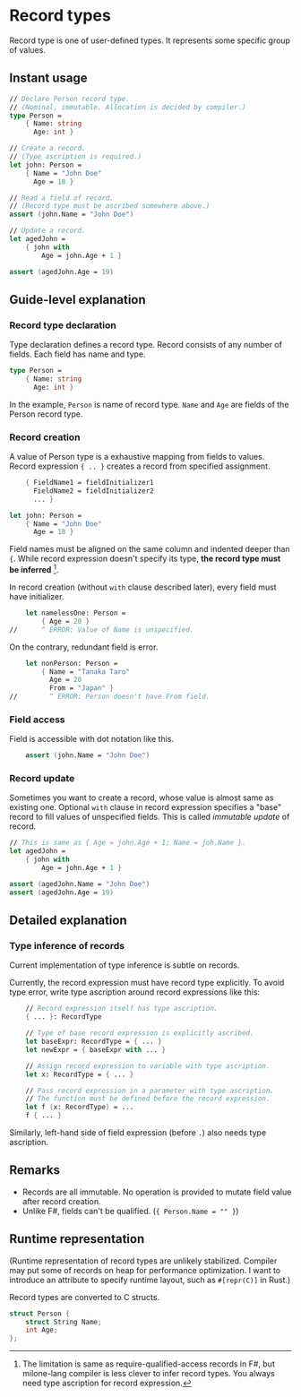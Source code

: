 # Record types

Record type is one of user-defined types. It represents some specific group of values.

## Instant usage

```fsharp
// Declare Person record type.
// (Nominal, immutable. Allocation is decided by compiler.)
type Person =
    { Name: string
      Age: int }

// Create a record.
// (Type ascription is required.)
let john: Person =
    { Name = "John Doe"
      Age = 18 }

// Read a field of record.
// (Record type must be ascribed somewhere above.)
assert (john.Name = "John Doe")

// Update a record.
let agedJohn =
    { john with
        Age = john.Age + 1 }

assert (agedJohn.Age = 19)
```

## Guide-level explanation

### Record type declaration

Type declaration defines a record type. Record consists of any number of fields. Each field has name and type.

```fsharp
type Person =
    { Name: string
      Age: int }
```

In the example, `Person` is name of record type. `Name` and `Age` are fields of the Person record type.

### Record creation

A value of Person type is a exhaustive mapping from fields to values. Record expression `{ .. }` creates a record from specified assignment.

```fsharp
    { FieldName1 = fieldInitializer1
      FieldName2 = fieldInitializer2
      ... }
```

```fsharp
let john: Person =
    { Name = "John Doe"
      Age = 18 }
```

Field names must be aligned on the same column and indented deeper than `{`. While record expression doesn't specify its type, **the record type must be inferred** [^1].

[^1]: The limitation is same as require-qualified-access records in F#, but milone-lang compiler is less clever to infer record types. You always need type ascription for record expression.

In record creation (without `with` clause described later), every field must have initializer.

```fsharp
    let namelessOne: Person =
        { Age = 20 }
//      ^ ERROR: Value of Name is unspecified.
```

On the contrary, redundant field is error.

```fsharp
    let nonPerson: Person =
        { Name = "Tanaka Taro"
          Age = 20
          From = "Japan" }
//        ^ ERROR: Person doesn't have From field.
```

### Field access

Field is accessible with dot notation like this.

```fsharp
    assert (john.Name = "John Doe")
```

### Record update

Sometimes you want to create a record, whose value is almost same as existing one. Optional `with` clause in record expression specifies a "base" record to fill values of unspecified fields. This is called *immutable update* of record.

```fsharp
// This is same as { Age = john.Age + 1; Name = joh.Name }.
let agedJohn =
    { john with
        Age = john.Age + 1 }

assert (agedJohn.Name = "John Doe")
assert (agedJohn.Age = 19)
```

## Detailed explanation

### Type inference of records

Current implementation of type inference is subtle on records.

Currently, the record expression must have record type explicitly. To avoid type error, write type ascription around record expressions like this:

```fsharp
    // Record expression itself has type ascription.
    { ... }: RecordType

    // Type of base record expression is explicitly ascribed.
    let baseExpr: RecordType = { ... }
    let newExpr = { baseExpr with ... }

    // Assign record expression to variable with type ascription.
    let x: RecordType = { ... }

    // Pass record expression in a parameter with type ascription.
    // The function must be defined before the record expression.
    let f (x: RecordType) = ...
    f { ... }
```

Similarly, left-hand side of field expression (before `.`) also needs type ascription.

## Remarks

- Records are all immutable. No operation is provided to mutate field value after record creation.
- Unlike F#, fields can't be qualified. (`{ Person.Name = "" }`)

## Runtime representation

(Runtime representation of record types are unlikely stabilized. Compiler may put some of records on heap for performance optimization. I want to introduce an attribute to specify runtime layout, such as `#[repr(C)]` in Rust.)

Record types are converted to C structs.

```c
struct Person {
    struct String Name;
    int Age;
};
```

